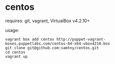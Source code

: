 centos
======

requires: git, vagrant, VirtualBox v4.2.10+

usage:

```
vagrant box add centos http://puppet-vagrant-boxes.puppetlabs.com/centos-64-x64-vbox4210.box
git clone git@github.com:samtny/centos.git
cd centos
vagrant up
```

